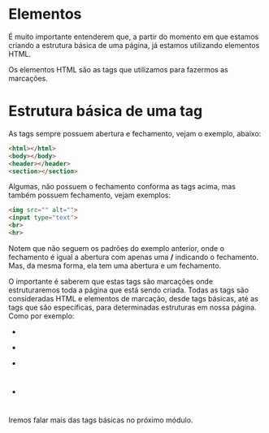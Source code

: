 # Elementos

É muito importante entenderem que, a partir do momento em que estamos criando a estrutura básica de uma página, já estamos utilizando elementos HTML.

Os elementos HTML são as tags que utilizamos para fazermos as marcações.

# Estrutura básica de uma tag

As tags sempre possuem abertura e fechamento, vejam o exemplo, abaixo:

```html
<html></html>
<body></body>
<header></header>
<section></section>
```

Algumas, não possuem o fechamento conforma as tags acima, mas também possuem fechamento, vejam exemplos:

```html
<img src="" alt="">
<input type="text">
<br>
<hr>
```

Notem que não seguem os padrões do exemplo anterior, onde o fechamento é igual a abertura com apenas uma **/** indicando o fechamento. Mas, da mesma forma, ela tem uma abertura e um fechamento.

O importante é saberem que estas tags são marcações onde estruturaremos toda a página que está sendo criada. Todas as tags são consideradas HTML e elementos de marcação, desde tags básicas, até as tags que são específicas, para determinadas estruturas em nossa página. Como por exemplo:

* <ul></ul>
* <p></p>
* <div></div>
* <h1></h1>

Iremos falar mais das tags básicas no próximo módulo.